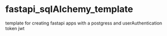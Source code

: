 # fastapi_sqlAlchemy_template
template for creating fastapi apps with a postgress and userAuthentication token jwt
